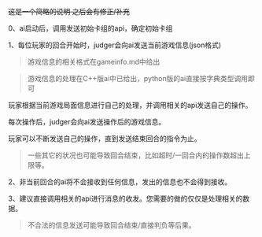 ~~这是一个简略的说明 之后会有修正/补充~~



0、ai启动后，调用发送初始卡组的api，确定初始卡组

1、每位玩家的回合开始时，judger会向ai发送当前游戏信息(json格式)

> 游戏信息的相关格式在gameinfo.md中给出

> 游戏信息的处理在C++版ai中已给出，python版的ai直接按字典类型调用即可

玩家根据当前游戏局面信息进行自己的处理，并调用相关的api发送自己的操作。

每次操作后，judger会向ai发送操作后的游戏信息。

玩家可以不断发送自己的操作，直到发送结束回合的指令为止。

> 一些其它的状况也可能导致回合结束，比如超时/一回合内的操作数超出上限等。

2、非当前回合的ai将不会接收到任何信息，发出的信息也不会得到接收。

3、建议直接调用相关的api进行消息的收发。您需要的做的仅仅是处理相关的数据。

> 不合法的信息发送可能导致回合结束/直接判负等后果。